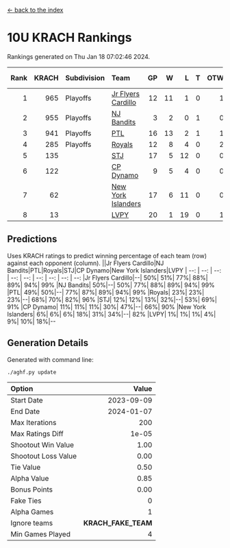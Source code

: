 [<- back to the index](readme.md)
# 10U KRACH Rankings
Rankings generated on Thu Jan 18 07:02:46 2024.

Rank|KRACH|Subdivision|Team|GP|W|L|T|OTW|OTL|SoS|Exp Wins|Win Diff
---:|---:|:---|:---|---:|---:|---:|---:|---:|---:|---:|---:|---:
1|965|Playoffs|[Jr Flyers Cardillo](https://gamesheetstats.com/seasons/3663/teams/140794/schedule)|12|11|1|0|1|0|101|11.9|0.0
2|955|Playoffs|[NJ Bandits](https://gamesheetstats.com/seasons/3663/teams/140807/schedule)|3|2|0|1|0|0|276|3.3|-0.0
3|941|Playoffs|[PTL](https://gamesheetstats.com/seasons/3663/teams/140791/schedule)|16|13|2|1|1|1|464|14.3|-0.0
4|285|Playoffs|[Royals](https://gamesheetstats.com/seasons/3663/teams/140796/schedule)|12|8|4|0|2|0|276|8.9|0.0
5|135||[STJ](https://gamesheetstats.com/seasons/3663/teams/140792/schedule)|17|5|12|0|0|2|593|5.9|0.0
6|122||[CP Dynamo](https://gamesheetstats.com/seasons/3663/teams/140795/schedule)|9|5|4|0|0|1|251|5.9|0.0
7|62||[New York Islanders](https://gamesheetstats.com/seasons/3663/teams/140793/schedule)|17|6|11|0|0|1|382|6.9|0.0
8|13||[LVPY](https://gamesheetstats.com/seasons/3663/teams/140790/schedule)|20|1|19|0|1|0|444|1.9|0.0

## Predictions
Uses KRACH ratings to predict winning percentage of each team (row) against each opponent (column).
||Jr Flyers Cardillo|NJ Bandits|PTL|Royals|STJ|CP Dynamo|New York Islanders|LVPY
| --: | --: | --: | --: | --: | --: | --: | --: | --: 
|Jr Flyers Cardillo|--| 50%| 51%| 77%| 88%| 89%| 94%| 99%
|NJ Bandits| 50%|--| 50%| 77%| 88%| 89%| 94%| 99%
|PTL| 49%| 50%|--| 77%| 87%| 89%| 94%| 99%
|Royals| 23%| 23%| 23%|--| 68%| 70%| 82%| 96%
|STJ| 12%| 12%| 13%| 32%|--| 53%| 69%| 91%
|CP Dynamo| 11%| 11%| 11%| 30%| 47%|--| 66%| 90%
|New York Islanders|  6%|  6%|  6%| 18%| 31%| 34%|--| 82%
|LVPY|  1%|  1%|  1%|  4%|  9%| 10%| 18%|--

## Generation Details

Generated with command line:
```
./aghf.py update
```

| Option | Value |
| :----- | ----: |
| Start Date | 2023-09-09 |
| End Date | 2024-01-07 |
| Max Iterations | 200 |
| Max Ratings Diff | 1e-05 |
| Shootout Win Value | 1.00 |
| Shootout Loss Value | 0.00 |
| Tie Value | 0.50 |
| Alpha Value | 0.85 |
| Bonus Points | 0.00 |
| Fake Ties | 0 |
| Alpha Games | 1 |
| Ignore teams | __KRACH_FAKE_TEAM__ |
| Min Games Played | 4 |

